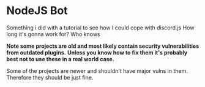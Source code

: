 # NodeJS Bot
Something i did with a tutorial to see how I could cope with discord.js
How long it's gonna work for? Who knows

**Note some projects are old and most likely contain security vulnerabilities from outdated plugins.**
**Unless you know how to fix them it's probably best not to use these in a real world case.**

Some of the projects are newer and shouldn't have major vulns in them. Therefore they should be just fine.
